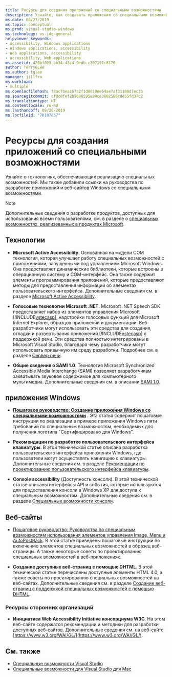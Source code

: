 ```yaml
---
title: Ресурсы для создания приложений со специальными возможностями
description: Узнайте, как создавать приложения со специальными возможностями, чтобы их было проще использовать людям с ограниченными возможностями.
ms.date: 08/27/2019
ms.topic: conceptual
ms.prod: visual-studio-windows
ms.technology: vs-ide-general
helpviewer_keywords:
- accessibility, Windows applications
- Windows applications, accessibility
- Web applications, accessibility
- accessibility, Web applications
ms.assetid: 426bf023-bb34-43c4-9edb-c307191c8170
author: TerryGLee
ms.author: tglee
manager: jillfra
ms.workload:
- multiple
ms.openlocfilehash: f8ac7beac67a2f1d0010ee64ae7af31108d7ec3b
ms.sourcegitcommit: cf8c0fef2b9690595e99ce3802586cdd55fd37c2
ms.translationtype: HT
ms.contentlocale: ru-RU
ms.lasthandoff: 08/28/2019
ms.locfileid: "70107837"
---
```

# <a name="resources-for-designing-accessible-applications"></a>Ресурсы для создания приложений со специальными возможностями

Узнайте о технологиях, обеспечивающих реализацию специальных возможностей. Мы также добавили ссылки на руководства по разработке приложений и веб-сайтов Windows со специальными возможностями.

>[!NOTE]
>Дополнительные сведения о разработке продуктов, доступных для использования всеми пользователями, см. в разделе о [специальных возможностях, реализованных в продуктах Microsoft](https://www.microsoft.com/accessibility/).

## <a name="technologies"></a>Технологии

* **Microsoft Active Accessibility**. Основанная на модели COM технология, которая улучшает работу специальных возможностей с приложениями, запущенными под управлением Microsoft Windows. Она предоставляет динамические библиотеки, которые встроены в операционную систему и COM-интерфейс. Она также содержит элементы программирования приложений, которые предоставляют методы для предоставления информации об элементах пользовательского интерфейса. Дополнительные сведения см. в разделе [Microsoft Active Accessibility](/windows/desktop/WinAuto/microsoft-active-accessibility).

* **Голосовые технологии Microsoft .NET**. Microsoft .NET Speech SDK предоставляет набор из элементов управления Microsoft [!INCLUDE[vstecasp](../../code-quality/includes/vstecasp_md.md)], надстройки голосовых функций для Microsoft Internet Explorer, образцов приложений и документации. Веб-разработчики могут использовать эти средства для создания, отладки и развертывания приложений [!INCLUDE[vstecasp](../../code-quality/includes/vstecasp_md.md)] с поддержкой речи. Эти средства полностью интегрированы в Microsoft Visual Studio, благодаря чему разработчики могут использовать привычную им среду разработки. Подробнее см. в разделе [Сервер речи](/previous-versions/office/developer/speech-technologies/ms950383\(v\=msdn.10\)).

* **Общие сведения о SAMI 1.0**. Технология Microsoft Synchronized Accessible Media Interchange (SAMI) позволяет разработчикам захватывать звуковое содержимое для компьютерного мультимедиа. Дополнительные сведения см. в описании [SAMI 1.0](/previous-versions/windows/desktop/dnacc/understanding-sami-1.0).

## <a name="windows-applications"></a>приложения Windows

* **[Пошаговое руководство: Создание приложения Windows со специальными возможностями](/dotnet/framework/winforms/advanced/walkthrough-creating-an-accessible-windows-based-application)** . Эта статья содержит пошаговые инструкции по реализации в примере приложения Windows пяти требований по специальным возможностям, необходимых для получения логотипа "Сертифицировано для Windows".

* **Рекомендации по разработке пользовательского интерфейса клавиатуры**. В этой технической статье описана разработка пользовательского интерфейса приложения Windows, где пользователи могут осуществлять навигацию с клавиатуры. Дополнительные сведения см. в разделе [Рекомендации по проектированию пользовательского интерфейса клавиатуры](/previous-versions/windows/desktop/dnacc/guidelines-for-keyboard-user-interface-design).

* **Console accessibility** (Доступность консоли). В этой технической статье описаны интерфейсы API и события, которые используются для предоставления консоли в Windows XP для доступа к специальным возможностям. Дополнительные сведения см. в разделе [Специальные возможности консоли](/previous-versions/windows/desktop/dnacc/console-accessibility).

## <a name="websites"></a>Веб-сайты

- [Пошаговое руководство: Руководства по специальным возможностям использования элементов управления Image, Menu и AutoPostBack](https://msdn.microsoft.com/Library/ff7b5021-48b3-46bf-921f-9fe1e0e32202). В этой статье приведены пошаговые инструкции по включению элементов специальных возможностей в образец веб-страницы. А также некоторые советы по проектированию специальных возможностей в веб-приложениях.

- **Создание доступных веб-страниц с помощью DHTML**. В этой технической статье перечислены доступные элементы HTML 4.0, а также советы по проектированию специальных возможностей на веб-сайтах. Дополнительные сведения см. в разделе [Создание веб-страниц с поддержкой специальных возможностей с помощью DHTML](https://msdn.microsoft.com/library/ms528445.aspx).

### <a name="third-party-resources"></a>Ресурсы сторонних организаций

- **Инициатива Web Accessibility Initiative консорциума W3C**. На этом веб-сайте содержатся рекомендации и методики для разработки доступных веб-сайтов. Дополнительные сведения см. на веб-сайте [https://www.w3.org/WAI/GL/](https://www.w3.org/WAI/GL/).

## <a name="see-also"></a>См. также

* [Специальные возможности Visual Studio](../../ide/reference/accessibility-features-of-visual-studio.md)
* [Специальные возможности для Visual Studio для Mac](/visualstudio/mac/accessibility/)
